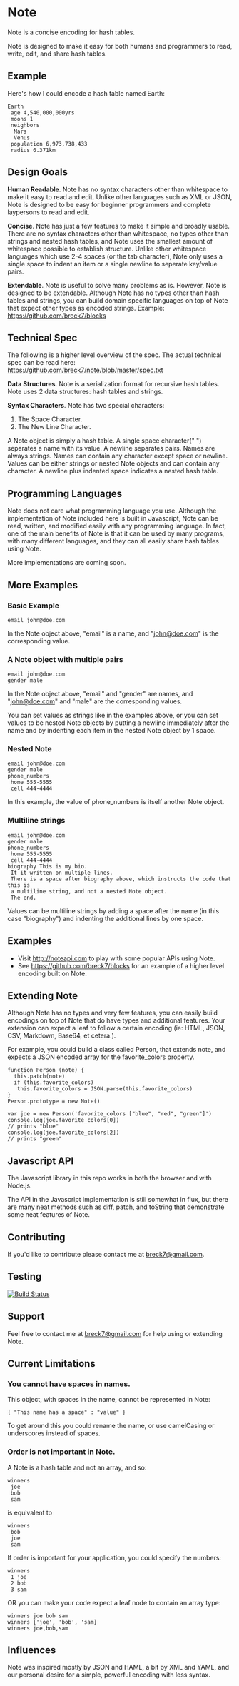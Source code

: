 Note
====

Note is a concise encoding for hash tables.

Note is designed to make it easy for both humans and programmers to read, write, edit, and share hash tables.

Example
-------

Here's how I could encode a hash table named Earth:

    Earth
     age 4,540,000,000yrs
     moons 1
     neighbors
      Mars
      Venus
     population 6,973,738,433
     radius 6.371km

Design Goals
------------

**Human Readable**. Note has no syntax characters other than whitespace to make it easy to read and edit. Unlike other languages such as XML or JSON, Note is designed to be easy for beginner programmers and complete laypersons to read and edit.

**Concise**. Note has just a few features to make it simple and broadly usable. There are no syntax characters other than whitespace, no types other than strings and nested hash tables, and Note uses the smallest amount of whitespace possible to establish structure. Unlike other whitespace languages which use 2-4 spaces (or the tab character), Note only uses a single space to indent an item or a single newline to seperate key/value pairs.

**Extendable**. Note is useful to solve many problems as is. However, Note is designed to be extendable. Although Note has no types other than hash tables and strings, you can build domain specific languages on top of Note that expect other types as encoded strings. Example: https://github.com/breck7/blocks


Technical Spec
--------------

The following is a higher level overview of the spec. The actual technical spec can be read here: https://github.com/breck7/note/blob/master/spec.txt

**Data Structures**. Note is a serialization format for recursive hash tables. Note uses 2 data structures: hash tables and strings.

**Syntax Characters**. Note has two special characters:

1. The Space Character.
2. The New Line Character.

A Note object is simply a hash table. A single space character(" ") separates a name with its value. A newline separates pairs. Names are always strings. Names can contain any character except space or newline. Values can be either strings or nested Note objects and can contain any character. A newline plus indented space indicates a nested hash table.


Programming Languages
---------------------

Note does not care what programming language you use. Although the implementation of Note included here is built in Javascript, Note can be read, written, and modified easily with any programming language. In fact, one of the main benefits of Note is that it can be used by many programs, with many different languages, and they can all easily share hash tables using Note.

More implementations are coming soon.

More Examples
-------------

### Basic Example

    email john@doe.com

In the Note object above, "email" is a name, and "john@doe.com" is the corresponding value.

### A Note object with multiple pairs

    email john@doe.com
    gender male

In the Note object above,  "email" and "gender" are names, and "john@doe.com" and "male" are the corresponding values.

You can set values as strings like in the examples above, or you can set values to be nested Note objects by putting a newline immediately after the name and by indenting each item in the nested Note object by 1 space.

### Nested Note

    email john@doe.com
    gender male
    phone_numbers
     home 555-5555
     cell 444-4444

In this example, the value of phone_numbers is itself another Note object.

### Multiline strings

    email john@doe.com
    gender male
    phone_numbers
     home 555-5555
     cell 444-4444
    biography This is my bio.
     It it written on multiple lines.
     There is a space after biography above, which instructs the code that this is
     a multiline string, and not a nested Note object.
     The end.
 
Values can be multiline strings by adding a space after the name (in this case "biography") and indenting the additional lines by one space.

Examples
--------

- Visit http://noteapi.com to play with some popular APIs using Note.
- See https://github.com/breck7/blocks for an example of a higher level encoding built on Note.

Extending Note
--------------

Although Note has no types and very few features, you can easily build encodings on top of Note that do have types and additional features. Your extension can expect a leaf to follow a certain encoding (ie: HTML, JSON, CSV, Markdown, Base64, et cetera.).

For example, you could build a class called Person, that extends note, and expects a JSON encoded array for the favorite_colors property.

    function Person (note) {
      this.patch(note)
      if (this.favorite_colors)
       this.favorite_colors = JSON.parse(this.favorite_colors)
    }
    Person.prototype = new Note()
    
    var joe = new Person('favorite_colors ["blue", "red", "green"]')
    console.log(joe.favorite_colors[0])
    // prints "blue"
    console.log(joe.favorite_colors[2])
    // prints "green"

Javascript API
--------------

The Javascript library in this repo works in both the browser and with Node.js.

The API in the Javascript implementation is still somewhat in flux, but there are many neat methods such as diff, patch, and toString that demonstrate some neat features of Note.

Contributing
------------

If you'd like to contribute please contact me at breck7@gmail.com.

Testing
-------

[![Build Status](https://travis-ci.org/breck7/note.png?branch=master)](https://travis-ci.org/breck7/note)

Support
-------

Feel free to contact me at breck7@gmail.com for help using or extending Note.

Current Limitations
-------------------

### You cannot have spaces in names.

This object, with spaces in the name, cannot be represented in Note:

    { "This name has a space" : "value" }

To get around this you could rename the name, or use camelCasing or underscores instead of spaces.

### Order is not important in Note.

A Note is a hash table and not an array, and so:

    winners
     joe
     bob
     sam

is equivalent to

    winners
     bob
     joe
     sam

If order is important for your application, you could specify the numbers:

    winners
     1 joe
     2 bob
     3 sam

OR you can make your code expect a leaf node to contain an array type:

    winners joe bob sam
    winners ['joe', 'bob', 'sam]
    winners joe,bob,sam


Influences
----------

Note was inspired mostly by JSON and HAML, a bit by XML and YAML, and our personal desire for a simple, powerful encoding with less syntax.


